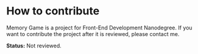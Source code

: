 # How to contribute

Memory Game is a project for Front-End Development Nanodegree. If you want to contribute the project after it is reviewed, please contact me.

**Status:** Not reviewed.
